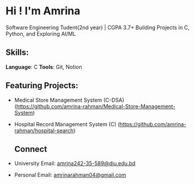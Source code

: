 # Hi ! I'm Amrina
Software Engineering Tudent(2nd year)  | CGPA 3.7+
Building Projects in C, Python, and Exploring AI/ML

## Skills:
**Language**: C
**Tools**: Git, Notion

## Featuring Projects:
- Medical Store Management System (C-DSA)
  (https://github.com/amrina-rahman/Medical-Store-Management-System)
- Hospital Record Management System (C)
  (https://github.com/amrina-rahman/hospital-search)

  ## Connect
 - University Email: amrina242-35-589@diu.edu.bd
 - Personal Email: amrinarahman04@gmail.com 
